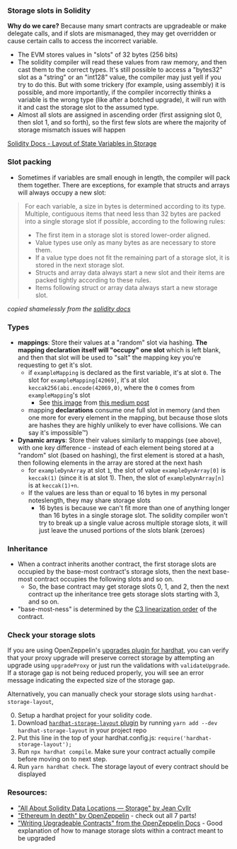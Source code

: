 ### Storage slots in Solidity

**Why do we care?** Because many smart contracts are upgradeable or make delegate calls, and if slots are mismanaged, they may get overridden or cause certain calls to access the incorrect variable. 
- The EVM stores values in "slots" of 32 bytes (256 bits)
- The solidity compiler will read these values from raw memory, and then cast them to the correct types. It's still possible to access a "bytes32" slot as a "string" or an "int128" value, the compiler may just yell if you try to do this. But with some trickery (for example, using assembly) it is possible, and more importantly, if the compiler incorrectly thinks a variable is the wrong type (like after a botched upgrade), it will run with it and cast the storage slot to the assumed type.
- Almost all slots are assigned in ascending order (first assigning slot 0, then slot 1, and so forth), so the first few slots are where the majority of storage mismatch issues will happen

[Solidity Docs - Layout of State Variables in Storage](https://docs.soliditylang.org/en/latest/internals/layout_in_storage.html#layout-of-state-variables-in-storage)

### Slot packing

- Sometimes if variables are small enough in length, the compiler will pack them together. There are exceptions, for example that structs and arrays will always occupy a new slot:
> For each variable, a size in bytes is determined according to its type. Multiple, contiguous items that need less than 32 bytes are packed into a single storage slot if possible, according to the following rules:
> - The first item in a storage slot is stored lower-order aligned.
> - Value types use only as many bytes as are necessary to store them.
> - If a value type does not fit the remaining part of a storage slot, it is stored in the next storage slot.
> - Structs and array data always start a new slot and their items are packed tightly according to these rules.
> - Items following struct or array data always start a new storage slot.

_copied shamelessly from the [solidity docs](https://docs.soliditylang.org/en/latest/internals/layout_in_storage.html#layout-of-state-variables-in-storage)_

### Types

- **mappings**: Store their values at a "random" slot via hashing. **The mapping declaration itself will "occupy" one slot** which is left blank, and then that slot will be used to "salt" the mapping key you're requesting to get it's slot.
  - if `exampleMapping` is declared as the first variable, it's at slot `0`. The slot for `exampleMapping[42069]`, it's at slot `keccak256(abi.encode(42069,0)`, where the `0` comes from `exampleMapping`'s slot
    - See [this image](https://miro.medium.com/max/1400/1*YKIFfJIaAlHpPrtPMXeCbA.png) from [this medium post](https://medium.com/coinmonks/solidity-tutorial-all-about-mappings-29a12269ee14) 
  - mapping **declarations** consume one full slot in memory (and then one more for every element in the mapping, but because those slots are hashes they are highly unlikely to ever have collisions. We can say it's impossible™️)
- **Dynamic arrays**: Store their values similarly to mappings (see above), with one key difference - instead of each element being stored at a "random" slot (based on hashing), the first element is stored at a hash, then following elements in the array are stored at the next hash
  - for `exampleDynArray` at slot `1`, the slot of value `exampleDynArray[0]` is `keccak(1)` (since it is at slot 1). Then, the slot of `exampleDynArray[n]` is at `keccak(1)+n`.
  - If the values are less than or equal to 16 bytes in my personal noteslength, they may share storage slots
    - 16 bytes is because we can't fit more than one of anything longer than 16 bytes in a single storage slot. The solidity compiler won't try to break up a single value across multiple storage slots, it will just leave the unused portions of the slots blank (zeroes)

### Inheritance

- When a contract inherits another contract, the first storage slots are occupied by the base-most contract's storage slots, then the next base-most contract occupies the following slots and so on. 
  - So, the base contract may get storage slots 0, 1, and 2, then the next contract up the inheritance tree gets storage slots starting with 3, and so on.
- "base-most-ness" is determined by the [C3 linearization order](https://en.wikipedia.org/wiki/C3_linearization) of the contract.

### Check your storage slots

If you are using OpenZeppelin's [upgrades plugin for hardhat](https://www.npmjs.com/package/@openzeppelin/hardhat-upgrades), you can verify that your proxy upgrade will preserve correct storage by attempting an upgrade using `upgradeProxy` or just run the validations with `validateUpgrade`. If a storage gap is not being reduced properly, you will see an error message indicating the expected size of the storage gap.

Alternatively, you can manually check your storage slots using `hardhat-storage-layout`,

0. Setup a hardhat project for your solidity code.
1. Download [`hardhat-storage-layout` plugin](https://npmmirror.com/package/hardhat-storage-layout) by running `yarn add --dev hardhat-storage-layout` in your project repo
2. Put this line in the top of your hardhat.config.js: `require('hardhat-storage-layout');`
3. Run `npx hardhat compile`. Make sure your contract actually compile before moving on to next step.  
5. Run `yarn hardhat check`. The storage layout of every contract should be displayed

### Resources:

- ["All About Solidity Data Locations — Storage" by Jean Cvllr](https://betterprogramming.pub/all-about-solidity-data-locations-part-i-storage-e50604bfc1ad)
- ["Ethereum In depth" by OpenZeppelin](https://blog.openzeppelin.com/ethereum-in-depth-part-1-968981e6f833/) - check out all 7 parts!
- ["Writing Upgradeable Contracts" from the OpenZeppelin Docs](https://docs.openzeppelin.com/upgrades-plugins/1.x/writing-upgradeable) - Good explanation of how to manage storage slots within a contract meant to be upgraded
